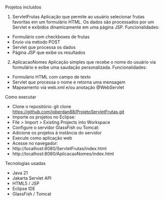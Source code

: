 Projetos incluídos
 1. ServletFrutas
Aplicação que permite ao usuário selecionar frutas favoritas em um formulário HTML. Os dados são processados por um Servlet e exibidos dinamicamente em uma página JSP.
Funcionalidades:
- Formulário com checkboxes de frutas
- Envio via método POST
- Servlet que processa os dados
- Página JSP que exibe os resultados

 2. AplicacaoNomes
Aplicação simples que recebe o nome do usuário via formulário e exibe uma saudação personalizada.
Funcionalidades:
- Formulário HTML com campo de texto
- Servlet que processa o nome e retorna uma mensagem
- Mapeamento via web.xml e/ou anotação @WebServlet

 Como executar
- Clone o repositório:
git clone https://github.com/joberdan88/ProjetoServletFrutas.git
- Importe os projetos no Eclipse:
- File > Import > Existing Projects into Workspace
- Configure o servidor GlassFish ou Tomcat:
- Adicione os projetos à instância do servidor
- Execute como aplicação web
- Acesse no navegador:
- http://localhost:8080/ServletFrutas/index.html
- http://localhost:8080/AplicacaoNomes/index.html

 Tecnologias usadas
- Java 21
- Jakarta Servlet API
- HTML5 / JSP
- Eclipse IDE
- GlassFish / Tomcat
